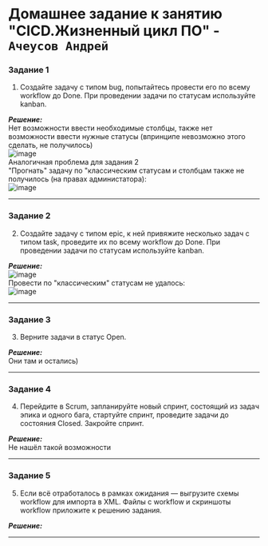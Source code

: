 # Домашнее задание к занятию  "CICD.Жизненный цикл ПО" - `Ачеусов Андрей`



### Задание 1

1. Создайте задачу с типом bug, попытайтесь провести его по всему workflow до Done. При проведении задачи по статусам используйте kanban.

***Решение:***  
Нет возможности ввести необходимые столбцы, также нет возможности ввести нужные статусы (впринципе невозможно этого сделать, не получилось)  
![image](https://github.com/AndrewAche/HW_ALL/assets/121398221/b19d8b77-bf46-43c7-95a4-a233ef840b29)   
Аналогичная проблема для задания 2  
"Прогнать" задачу по "классическим статусам и столбцам также не получилось (на правах администатора):  
![image](https://github.com/AndrewAche/HW_ALL/assets/121398221/2abaf4ff-66e9-4472-ade6-7687bab3d41b)  


---


### Задание 2

2. Создайте задачу с типом epic, к ней привяжите несколько задач с типом task, проведите их по всему workflow до Done. При проведении задачи по статусам используйте kanban.

***Решение:***  
![image](https://github.com/AndrewAche/HW_ALL/assets/121398221/e7189c46-ec44-47e5-b8ca-34328242cce4)   
Провести по "классическим" статусам не удалось:  
![image](https://github.com/AndrewAche/HW_ALL/assets/121398221/7bb93f31-c08d-472e-8284-d9c71f61b570)   


---


### Задание 3

3. Верните задачи в статус Open.

***Решение:***  
Они там и остались)  


---


### Задание 4

4. Перейдите в Scrum, запланируйте новый спринт, состоящий из задач эпика и одного бага, стартуйте спринт, проведите задачи до состояния Closed. Закройте спринт.

***Решение:***  
Не нашёл такой возможности  


---


### Задание 5

5. Если всё отработалось в рамках ожидания — выгрузите схемы workflow для импорта в XML. Файлы с workflow и скриншоты workflow приложите к решению задания.

***Решение:***  



---

